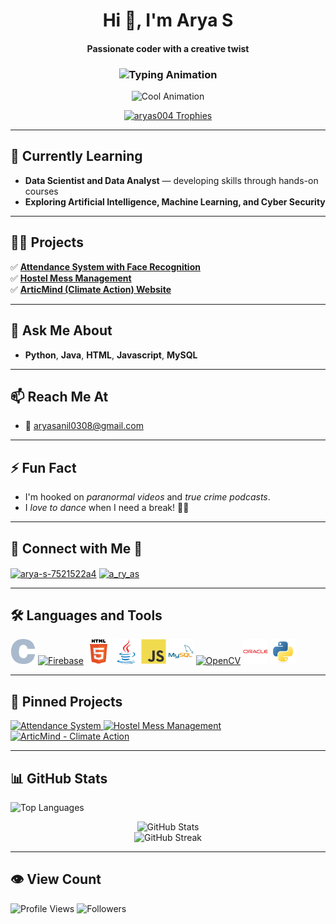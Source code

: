 <h1 align="center">Hi 👋, I'm Arya S</h1>  
<h4 align="center">Passionate coder with a creative twist</h4>

<h3 align="center">
  <img src="https://readme-typing-svg.demolab.com?font=Fira+Code&duration=4000&pause=1500&color=3BB9FF&center=true&vCenter=true&width=1000&lines=A+passionate+B.Tech+IT+student+at+LBSITW,+Trivandrum.;Eager+to+build+impactful+tech+solutions.+" alt="Typing Animation" />
</h3>

<p align="center">
  <img src="newgif.gif" alt="Cool Animation" width="60%" style="max-width: 400px;" />
</p>

<p align="center">
  <a href="https://github.com/ryo-ma/github-profile-trophy">
    <img src="https://github-profile-trophy.vercel.app/?username=aryas004" alt="aryas004 Trophies" />
  </a>
</p>

---

## 🌱 Currently Learning

- **Data Scientist and Data Analyst** — developing skills through hands-on courses
- **Exploring Artificial Intelligence, Machine Learning, and Cyber Security**

---

## 👨‍💻 Projects

✅ [**Attendance System with Face Recognition**](https://github.com/AryaS004/Mini-Project)  
✅ [**Hostel Mess Management**](https://github.com/AryaS004/Hostel-mess-management)  
✅ [**ArticMind (Climate Action) Website**](https://github.com/Varalakshmi2354/Aakasham)  

---

## 💬 Ask Me About

- **Python**, **Java**, **HTML**, **Javascript**, **MySQL**

---

## 📫 Reach Me At

- 📧 [aryasanil0308@gmail.com](mailto:aryasanil0308@gmail.com)

---

## ⚡ Fun Fact

- I'm hooked on *paranormal videos* and *true crime podcasts*.  
- I *love to dance* when I need a break! 👻💃

---

## 🔹 Connect with Me 🔹

<p align="left">
  <a href="https://linkedin.com/in/arya-s-7521522a4"><img align="center" src="https://raw.githubusercontent.com/rahuldkjain/github-profile-readme-generator/master/src/images/icons/Social/linked-in-alt.svg" alt="arya-s-7521522a4" height="30" width="40" /></a>
  <a href="https://instagram.com/a_ry_as"><img align="center" src="https://raw.githubusercontent.com/rahuldkjain/github-profile-readme-generator/master/src/images/icons/Social/instagram.svg" alt="a_ry_as" height="30" width="40" /></a>
</p>

---

## 🛠️ Languages and Tools

<p align="left">
  <a href="https://www.cprogramming.com/" target="_blank"><img src="https://raw.githubusercontent.com/devicons/devicon/master/icons/c/c-original.svg" alt="C" width="40" height="40"/></a>
  <a href="https://firebase.google.com/" target="_blank"><img src="https://www.vectorlogo.zone/logos/firebase/firebase-icon.svg" alt="Firebase" width="40" height="40"/></a>
  <a href="https://www.w3.org/" target="_blank"><img src="https://raw.githubusercontent.com/devicons/devicon/master/icons/html5/html5-original-wordmark.svg" alt="HTML5" width="40" height="40"/></a>
  <a href="https://www.java.com/" target="_blank"><img src="https://raw.githubusercontent.com/devicons/devicon/master/icons/java/java-original.svg" alt="Java" width="40" height="40"/></a>
  <a href="https://developer.mozilla.org/" target="_blank"><img src="https://raw.githubusercontent.com/devicons/devicon/master/icons/javascript/javascript-original.svg" alt="Javascript" width="40" height="40"/></a>
  <a href="https://www.mysql.com/" target="_blank"><img src="https://raw.githubusercontent.com/devicons/devicon/master/icons/mysql/mysql-original-wordmark.svg" alt="MySQL" width="40" height="40"/></a>
  <a href="https://opencv.org/" target="_blank"><img src="https://www.vectorlogo.zone/logos/opencv/opencv-icon.svg" alt="OpenCV" width="40" height="40"/></a>
  <a href="https://www.oracle.com/" target="_blank"><img src="https://raw.githubusercontent.com/devicons/devicon/master/icons/oracle/oracle-original.svg" alt="Oracle" width="40" height="40"/></a>
  <a href="https://www.python.org/" target="_blank"><img src="https://raw.githubusercontent.com/devicons/devicon/master/icons/python/python-original.svg" alt="Python" width="40" height="40"/></a>
</p>

---

## 📌 Pinned Projects

<p align="left">
  <a href="https://github.com/AryaS004/Mini-Project">
    <img src="https://img.shields.io/badge/Attendance%20System-Face%20Recognition-blue?style=flat-square&logo=python" alt="Attendance System" />
  </a>
  <a href="https://github.com/AryaS004/Hostel-mess-management">
    <img src="https://img.shields.io/badge/Hostel%20Mess%20Management-Project-orange?style=flat-square&logo=mysql" alt="Hostel Mess Management" />
  </a>
  <a href="https://github.com/Varalakshmi2354/Aakasham">
    <img src="https://img.shields.io/badge/Climate%20Action-ArticMind%20Website-blue?style=flat-square&logo=html5" alt="ArticMind - Climate Action" />
  </a>
</p>

---

## 📊 GitHub Stats

<p align="left">
  <img src="https://github-readme-stats.vercel.app/api/top-langs?username=aryas004&show_icons=true&locale=en&layout=compact" alt="Top Languages" />
</p>

<p align="center">
  <img src="https://github-readme-stats.vercel.app/api?username=aryas004&show_icons=true&locale=en" alt="GitHub Stats" /><br>
  <img src="https://github-readme-streak-stats.herokuapp.com/?user=aryas004&" alt="GitHub Streak" /><br>
</p>

---

## 👁 View Count

![Profile Views](https://komarev.com/ghpvc/?username=aryas004&label=Profile%20views&color=0e75b6&style=flat)
![Followers](https://img.shields.io/github/followers/aryas004?label=Followers&style=social)
